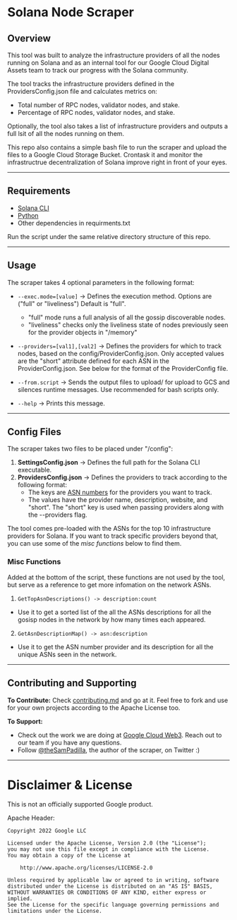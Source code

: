 # Solana Node Scraper

## Overview
This tool was built to analyze the infrastructure providers of all the nodes running on Solana and as an internal tool for our Google Cloud Digital Assets team to track our progress with the Solana community.

The tool tracks the infrastructure providers defined in the ProvidersConfig.json file and calculates metrics on:
- Total number of RPC nodes, validator nodes, and stake.
- Percentage of RPC nodes, validator nodes, and stake.

Optionally, the tool also takes a list of infrastructure providers and outputs a full lsit of all the nodes running on them.

This repo also contains a simple bash file to run the scraper and upload the files to a Google Cloud Storage Bucket. Crontask it and monitor the infrastructrue decentralization of Solana improve right in front of your eyes.

---
## Requirements
- [Solana CLI](https://docs.solana.com/cli/install-solana-cli-tools)
- [Python](https://www.python.org/downloads/)
- Other dependencies in requirments.txt

Run the script under the same relative directory structure of this repo.

---
## Usage
The scraper takes 4 optional parameters in the following format:

- `--exec.mode=[value]` -> Defines the execution method. Options are ("full" or "liveliness") Default is "full".
    - "full" mode runs a full analysis of all the gossip discoverable nodes.
    - "liveliness" checks only the liveliness state of nodes previously seen for the provider objects in "/memory"

- `--providers=[val1],[val2]` -> Defines the providers for which to track nodes, based on the config/ProviderConfig.json.
    Only accepted values are the "short" attribute defined for each ASN in the ProviderConfig.json. See below for the format of the ProviderConfig file.

- `--from.script` -> Sends the output files to upload/ for upload to GCS and silences runtime messages. Use recommended for bash scripts only.

- `--help` -> Prints this message.

---
## Config Files
The scraper takes two files to be placed under "/config":
1. **SettingsConfig.json** -> Defines the full path for the Solana CLI executable.
2. **ProvidersConfig.json** -> Defines the providers to track according to the following format:
    - The keys are [ASN numbers](https://www.bgplookingglass.com/list-of-autonomous-system-numbers) for the providers you want to track.
    - The values have the provider name, description, website, and "short". The "short" key is used when passing providers along with the --providers flag.

The tool comes pre-loaded with the ASNs for the top 10 infrastructure providers for Solana. If you want to track specific providers beyond that, you can use some of the *misc functions* below to find them.

### Misc Functions
Added at the bottom of the script, these functions are not used by the tool, but serve as a reference to get more infomation on the network ASNs.

1. `GetTopAsnDescriptions() -> description:count`
- Use it to get a sorted list of the all the ASNs descriptions for all the gosisp nodes in the network by how many times each appeared.
2. `GetAsnDescriptionMap() -> asn:description`
- Use it to get the ASN number provider and its description for all the unique ASNs seen in the network.

---
## Contributing and Supporting
**To Contribute:**
Check [contributing.md](contributing.md) and go at it. Feel free to fork and use for your own projects according to the Apache License too.

**To Support:**
- Check out the work we are doing at [Google Cloud Web3](https://cloud.google.com/web3). Reach out to our team if you have any questions.
- Follow [@theSamPadilla](https://twitter.com/thesampadilla), the author of the scraper, on Twitter :) 

---
# Disclaimer & License
This is not an officially supported Google product.

Apache Header:
```
Copyright 2022 Google LLC

Licensed under the Apache License, Version 2.0 (the "License");
you may not use this file except in compliance with the License.
You may obtain a copy of the License at

    http://www.apache.org/licenses/LICENSE-2.0

Unless required by applicable law or agreed to in writing, software
distributed under the License is distributed on an "AS IS" BASIS,
WITHOUT WARRANTIES OR CONDITIONS OF ANY KIND, either express or implied.
See the License for the specific language governing permissions and
limitations under the License.
```